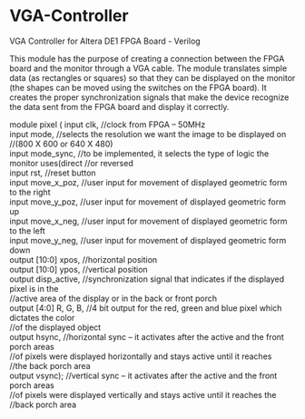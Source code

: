 # VGA-Controller
VGA Controller for Altera DE1 FPGA Board - Verilog


This module has the purpose of creating a connection between the FPGA board and the monitor through a VGA cable. The module translates simple data (as rectangles or squares) so that they can be displayed on the monitor (the shapes can be moved using the switches on the FPGA board). It creates the proper synchronization signals that make the device recognize the data sent from the FPGA board and display it correctly.

module pixel (
              input clk, 		  //clock from FPGA – 50MHz  
              input mode,	    //selects the resolution we want the image to be displayed on   
                              //(800 X 600 or 640 X 480)  
              input mode_sync, 	//to be implemented, it selects the type of logic the monitor uses(direct //or reversed  
	            input rst, 		    //reset button   
	            input move_x_poz, 	//user input for movement of displayed geometric form to the right  
              input move_y_poz, 	//user input for movement of displayed geometric form up  
              input move_x_neg,	  //user input for movement of displayed geometric form to the left  
              input move_y_neg, 	//user input for movement of displayed geometric form down  
	            output [10:0] xpos, 	//horizontal position  
              output [10:0] ypos,	  //vertical position  
              output disp_active,	  //synchronization signal that indicates if the displayed pixel is in the  
                                    //active area of the display or in the back or front porch  
              output [4:0] R, G, B,	//4 bit output for the red, green and blue pixel which dictates the color   
                                    //of the displayed object  
              output hsync, 	      //horizontal sync – it activates after the active and the front porch areas   
                                    //of pixels were displayed horizontally and stays active until it reaches  
                                     //the back porch area  
              output vsync);        //vertical sync – it activates after the active and the front porch areas   
                                  //of pixels were displayed vertically and stays active until it reaches the   
                                  //back porch area  
             

